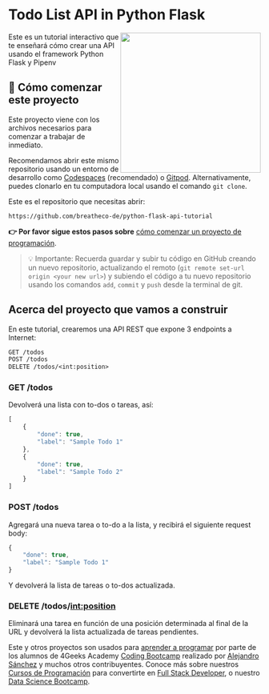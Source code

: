 <!--hide-->
# Todo List API in Python Flask

<a href="https://www.breatheco.de"><img height="280" align="right" src="https://raw.githubusercontent.com/breatheco-de/python-flask-api-tutorial/3ffb90ea974146f57a3bdfd59665b4c4d5d05197/.breathecode/assets/badge.svg"></a>
<!--endhide-->

Este es un tutorial interactivo que te enseñará cómo crear una API usando el framework Python Flask y Pipenv

## 🌱 Cómo comenzar este proyecto

Este proyecto viene con los archivos necesarios para comenzar a trabajar de inmediato.

Recomendamos abrir este mismo repositorio usando un entorno de desarrollo como [Codespaces](https://4geeks.com/es/lesson/tutorial-de-github-codespaces) (recomendado) o [Gitpod](https://4geeks.com/es/lesson/como-utilizar-gitpod). Alternativamente, puedes clonarlo en tu computadora local usando el comando `git clone`.

Este es el repositorio que necesitas abrir:

```text
https://github.com/breatheco-de/python-flask-api-tutorial
```

**👉 Por favor sigue estos pasos sobre** [cómo comenzar un proyecto de programación](https://4geeks.com/es/lesson/como-comenzar-un-proyecto-de-codificacion).

> 💡 Importante: Recuerda guardar y subir tu código en GitHub creando un nuevo repositorio, actualizando el remoto (`git remote set-url origin <your new url>`) y subiendo el código a tu nuevo repositorio usando los comandos `add`, `commit` y `push` desde la terminal de git.

## Acerca del proyecto que vamos a construir

En este tutorial, crearemos una API REST que expone 3 endpoints a Internet:

```txt
GET /todos
POST /todos
DELETE /todos/<int:position>
```

### GET /todos

Devolverá una lista con to-dos o tareas, así:

```javascript
[
    {
        "done": true,
        "label": "Sample Todo 1"
    },
    {
        "done": true,
        "label": "Sample Todo 2"
    }
]
```

### POST /todos

Agregará una nueva tarea o to-do a la lista, y recibirá el siguiente request body:

```javascript
{
    "done": true,
    "label": "Sample Todo 1"
}
```

Y devolverá la lista de tareas o to-dos actualizada.

### DELETE /todos/<int:position>

Eliminará una tarea en función de una posición determinada al final de la URL y devolverá la lista actualizada de tareas pendientes.

Este y otros proyectos son usados para [aprender a programar](https://4geeksacademy.com/es/aprender-a-programar/aprender-a-programar-desde-cero) por parte de los alumnos de 4Geeks Academy [Coding Bootcamp](https://4geeksacademy.com/us/coding-bootcamp) realizado por [Alejandro Sánchez](https://twitter.com/alesanchezr) y muchos otros contribuyentes. Conoce más sobre nuestros [Cursos de Programación](https://4geeksacademy.com/es/curso-de-programacion-desde-cero?lang=es) para convertirte en [Full Stack Developer](https://4geeksacademy.com/es/coding-bootcamps/desarrollador-full-stack/?lang=es), o nuestro [Data Science Bootcamp](https://4geeksacademy.com/es/coding-bootcamps/curso-datascience-machine-learning).
